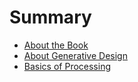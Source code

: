 # Summary

* [About the Book](1_BOOK.md)
* [About Generative Design](2_INTRODUCTION.md)
* [Basics of Processing](3_BASICS.md)
